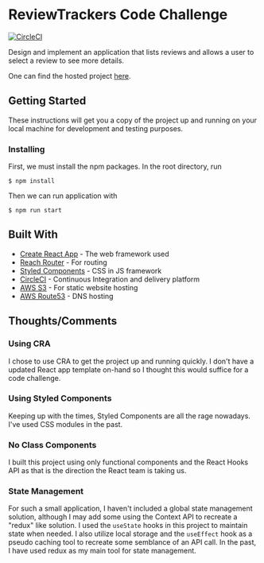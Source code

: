 # ReviewTrackers Code Challenge

[![CircleCI](https://circleci.com/gh/tkeesling/reviewtrackers/tree/master.svg?style=svg)](https://circleci.com/gh/tkeesling/reviewtrackers/tree/master)

Design and implement an application that lists reviews and allows a user to select a review to see more details.

One can find the hosted project [here](http://www.tylerkeesling.com).

## Getting Started

These instructions will get you a copy of the project up and running on your local machine for development and testing purposes.

### Installing

First, we must install the npm packages. In the root directory, run

```
$ npm install
```

Then we can run application with

```
$ npm run start
```

## Built With

- [Create React App](https://github.com/facebook/create-react-app) - The web framework used
- [Reach Router](https://reach.tech/router) - For routing
- [Styled Components](https://www.styled-components.com/) - CSS in JS framework
- [CircleCI](https://circleci.com/) - Continuous Integration and delivery platform
- [AWS S3](https://aws.amazon.com/s3/) - For static website hosting
- [AWS Route53](https://aws.amazon.com/route53/) - DNS hosting

## Thoughts/Comments

### Using CRA

I chose to use CRA to get the project up and running quickly. I don't have a updated React app template on-hand so I thought this would suffice for a code challenge.

### Using Styled Components

Keeping up with the times, Styled Components are all the rage nowadays. I've used CSS modules in the past.

### No Class Components

I built this project using only functional components and the React Hooks API as that is the direction the React team is taking us.

### State Management

For such a small application, I haven't included a global state management solution, although I may add some using the Context API to recreate a "redux" like solution. I used the `useState` hooks in this project to maintain state when needed. I also utilize local storage and the `useEffect` hook as a pseudo caching tool to recreate some semblance of an API call. In the past, I have used redux as my main tool for state management.
